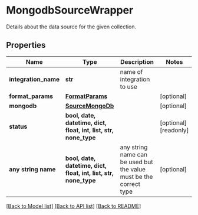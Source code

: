 # MongodbSourceWrapper

Details about the data source for the given collection.

## Properties
Name | Type | Description | Notes
------------ | ------------- | ------------- | -------------
**integration_name** | **str** | name of integration to use | 
**format_params** | [**FormatParams**](FormatParams.md) |  | [optional] 
**mongodb** | [**SourceMongoDb**](SourceMongoDb.md) |  | [optional] 
**status** | **bool, date, datetime, dict, float, int, list, str, none_type** |  | [optional] [readonly] 
**any string name** | **bool, date, datetime, dict, float, int, list, str, none_type** | any string name can be used but the value must be the correct type | [optional]

[[Back to Model list]](../README.md#documentation-for-models) [[Back to API list]](../README.md#documentation-for-api-endpoints) [[Back to README]](../README.md)


